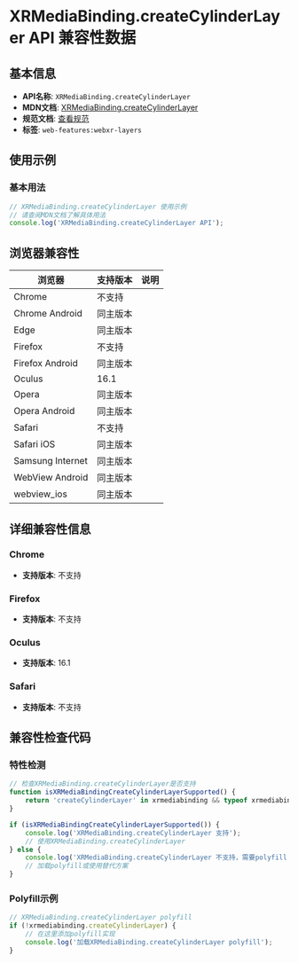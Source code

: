 # XRMediaBinding.createCylinderLayer API 兼容性数据

## 基本信息

- **API名称**: `XRMediaBinding.createCylinderLayer`
- **MDN文档**: [XRMediaBinding.createCylinderLayer](https://developer.mozilla.org/docs/Web/API/XRMediaBinding/createCylinderLayer)
- **规范文档**: [查看规范](https://immersive-web.github.io/layers/#dom-xrmediabinding-createcylinderlayer)
- **标签**: `web-features:webxr-layers`

## 使用示例

### 基本用法

```javascript
// XRMediaBinding.createCylinderLayer 使用示例
// 请查阅MDN文档了解具体用法
console.log('XRMediaBinding.createCylinderLayer API');
```

## 浏览器兼容性

| 浏览器 | 支持版本 | 说明 |
|--------|----------|------|
| Chrome | 不支持 |  |
| Chrome Android | 同主版本 |  |
| Edge | 同主版本 |  |
| Firefox | 不支持 |  |
| Firefox Android | 同主版本 |  |
| Oculus | 16.1 |  |
| Opera | 同主版本 |  |
| Opera Android | 同主版本 |  |
| Safari | 不支持 |  |
| Safari iOS | 同主版本 |  |
| Samsung Internet | 同主版本 |  |
| WebView Android | 同主版本 |  |
| webview_ios | 同主版本 |  |

## 详细兼容性信息

### Chrome

- **支持版本**: 不支持

### Firefox

- **支持版本**: 不支持

### Oculus

- **支持版本**: 16.1

### Safari

- **支持版本**: 不支持

## 兼容性检查代码

### 特性检测

```javascript
// 检查XRMediaBinding.createCylinderLayer是否支持
function isXRMediaBindingCreateCylinderLayerSupported() {
    return 'createCylinderLayer' in xrmediabinding && typeof xrmediabinding.createCylinderLayer === 'function';
}

if (isXRMediaBindingCreateCylinderLayerSupported()) {
    console.log('XRMediaBinding.createCylinderLayer 支持');
    // 使用XRMediaBinding.createCylinderLayer
} else {
    console.log('XRMediaBinding.createCylinderLayer 不支持，需要polyfill');
    // 加载polyfill或使用替代方案
}
```

### Polyfill示例

```javascript
// XRMediaBinding.createCylinderLayer polyfill
if (!xrmediabinding.createCylinderLayer) {
    // 在这里添加polyfill实现
    console.log('加载XRMediaBinding.createCylinderLayer polyfill');
}
```

